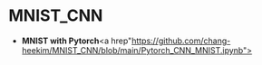 # MNIST_CNN
- <b>MNIST with Pytorch</b><a hrep"https://github.com/chang-heekim/MNIST_CNN/blob/main/Pytorch_CNN_MNIST.ipynb">
